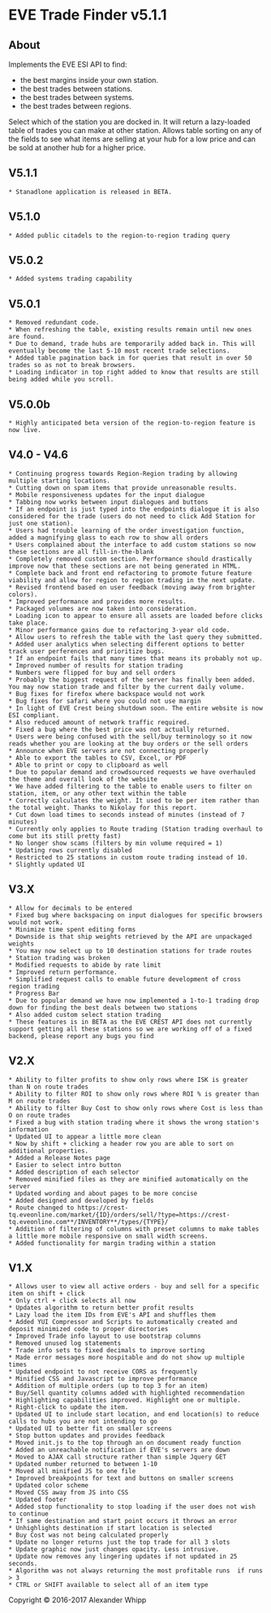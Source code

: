 # EVE Trade Finder v5.1.1

## About
Implements the EVE ESI API to find:

* the best margins inside your own station.
* the best trades between stations.
* the best trades between systems.
* the best trades between regions.

Select which of the station you are docked in. It will return a lazy-loaded table of trades you can make at other station. Allows table sorting on any of the fields to see what items are selling at your hub for a low price and can be sold at another hub for a higher price.

## V5.1.1
    * Stanadlone application is released in BETA.

## V5.1.0
    * Added public citadels to the region-to-region trading query

## V5.0.2
    * Added systems trading capability

## V5.0.1
    * Removed redundant code.
    * When refreshing the table, existing results remain until new ones are found.
    * Due to demand, trade hubs are temporarily added back in. This will eventually become the last 5-10 most recent trade selections.
    * Added table pagination back in for queries that result in over 50 trades so as not to break browsers.
    * Loading indicator in top right added to know that results are still being added while you scroll.
    
## V5.0.0b
    * Highly anticipated beta version of the region-to-region feature is now live.
    
## V4.0 - V4.6
    * Continuing progress towards Region-Region trading by allowing multiple starting locations.
    * Cutting down on spam items that provide unreasonable results.
    * Mobile responsiveness updates for the input dialogue
    * Tabbing now works between input dialogues and buttons
    * If an endpoint is just typed into the endpoints dialogue it is also considered for the trade (users do not need to click Add Station for just one station).
    * Users had trouble learning of the order investigation function, added a magnifying glass to each row to show all orders
    * Users complained about the interface to add custom stations so now these sections are all fill-in-the-blank
    * Completely removed custom section. Performance should drastically improve now that these sections are not being generated in HTML.
    * Complete back and front end refactoring to promote future feature viability and allow for region to region trading in the next update.
    * Revised frontend based on user feedback (moving away from brighter colors).
    * Improved performance and provides more results.
    * Packaged volumes are now taken into consideration.
    * Loading icon to appear to ensure all assets are loaded before clicks take place.
    * Minor performance gains due to refactoring 3-year old code.
    * Allow users to refresh the table with the last query they submitted.
    * Added user analytics when selecting different options to better track user perferences and prioritize bugs.
    * If an endpoint fails that many times that means its probably not up.
    * Improved number of results for station trading
    * Numbers were flipped for buy and sell orders
    * Probably the biggest request of the server has finally been added. You may now station trade and filter by the current daily volume.
    * Bug fixes for firefox where backspace would not work
    * Bug fixes for safari where you could not use margin
    * In light of EVE Crest being shutdown soon. The entire website is now ESI compliant.
    * Also reduced amount of network traffic required.
    * Fixed a bug where the best price was not actually returned.
    * Users were being confused with the sell/buy terminology so it now reads whether you are looking at the buy orders or the sell orders
    * Announce when EVE servers are not connecting properly
    * Able to export the tables to CSV, Excel, or PDF
    * Able to print or copy to clipboard as well
    * Due to popular demand and crowdsourced requests we have overhauled the theme and overall look of the website
    * We have added filtering to the table to enable users to filter on station, item, or any other text within the table
    * Correctly calculates the weight. It used to be per item rather than the total weight. Thanks to Nikolay for this report.
    * Cut down load times to seconds instead of minutes (instead of 7 minutes)
    * Currently only applies to Route trading (Station trading overhaul to come but its still pretty fast)
    * No longer show scams (filters by min volume required = 1)
    * Updating rows currently disabled
    * Restricted to 25 stations in custom route trading instead of 10.
    * Slightly updated UI

## V3.X
    * Allow for decimals to be entered
    * Fixed bug where backspacing on input dialogues for specific browsers would not work.
    * Minimize time spent editing forms
    * Downside is that ship weights retrieved by the API are unpackaged weights
    * You may now select up to 10 destination stations for trade routes
    * Station trading was broken
    * Modified requests to abide by rate limit
    * Improved return performance.
    * Simplified request calls to enable future development of cross region trading
    * Progress Bar
    * Due to popular demand we have now implemented a 1-to-1 trading drop down for finding the best deals between two stations
    * Also added custom select station trading
    * These features is in BETA as the EVE CREST API does not currently support getting all these stations so we are working off of a fixed backend, please report any bugs you find

## V2.X
    * Ability to filter profits to show only rows where ISK is greater than N on route trades
    * Ability to filter ROI to show only rows where ROI % is greater than M on route trades
    * Ability to filter Buy Cost to show only rows where Cost is less than O on route trades
    * Fixed a bug with station trading where it shows the wrong station's information
    * Updated UI to appear a little more clean
    * Now by shift + clicking a header row you are able to sort on additional properties.
    * Added a Release Notes page
    * Easier to select intro button
    * Added description of each selector
    * Removed minified files as they are minified automatically on the server
    * Updated wording and about pages to be more concise
    * Added designed and developed by fields
    * Route changed to https://crest-tq.eveonline.com/market/{ID}/orders/sell/?type=https://crest-tq.eveonline.com**/INVENTORY**/types/{TYPE}/
    * Addition of filtering of columns with preset columns to make tables a little more mobile responsive on small width screens.
    * Added functionality for margin trading within a station

## V1.X
    * Allows user to view all active orders - buy and sell for a specific item on shift + click
    * Only ctrl + click selects all now
    * Updates algorithm to return better profit results
    * Lazy load the item IDs from EVE's API and shuffles them
    * Added YUI Compressor and Scripts to automatically created and deposit minimized code to proper directories
    * Improved Trade info layout to use bootstrap columns
    * Removed unused log statements
    * Trade info sets to fixed decimals to improve sorting
    * Made error messages more hospitable and do not show up multiple times
    * Updated endpoint to not receive CORS as frequently
    * Minified CSS and Javascript to improve performance
    * Addition of multiple orders (up to top 3 for an item)
    * Buy/Sell quantity columns added with highlighted recommendation
    * Highlighting capabilities improved. Highlight one or multiple.
    * Right-click to update the item.
    * Updated UI to include start location, and end location(s) to reduce calls to hubs you are not intending to go
    * Updated UI to better fit on smaller screens
    * Stop button updates and provides feedback
    * Moved init.js to the top through an on document ready function
    * Added an unreachable notification if EVE's servers are down
    * Moved to AJAX call structure rather than simple Jquery GET
    * Updated number returned to between 1-10
    * Moved all minified JS to one file
    * Improved breakpoints for text and buttons on smaller screens
    * Updated color scheme
    * Moved CSS away from JS into CSS
    * Updated footer
    * Added stop functionality to stop loading if the user does not wish to continue
    * If same destination and start point occurs it throws an error
    * Unhighlights destination if start location is selected
    * Buy Cost was not being calculated properly
    * Update no longer returns just the top trade for all 3 slots
    * Update graphic now just changes opacity. Less intrusive.
    * Update now removes any lingering updates if not updated in 25 seconds.
    * Algorithm was not always returning the most profitable runs  if runs > 3
    * CTRL or SHIFT available to select all of an item type

Copyright © 2016-2017 Alexander Whipp
